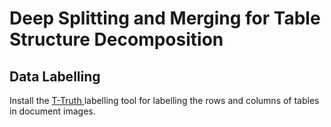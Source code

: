 # Deep Splitting and Merging for Table Structure Decomposition

## Data Labelling
Install the [T-Truth ](https://github.com/sohaib023/T-Truth "T-Truth ")labelling tool for labelling the rows and columns of tables in document images.




